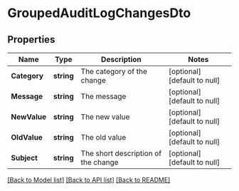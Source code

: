 # GroupedAuditLogChangesDto

## Properties
Name | Type | Description | Notes
------------ | ------------- | ------------- | -------------
**Category** | **string** | The category of the change | [optional] [default to null]
**Message** | **string** | The message | [optional] [default to null]
**NewValue** | **string** | The new value | [optional] [default to null]
**OldValue** | **string** | The old value | [optional] [default to null]
**Subject** | **string** | The short description of the change | [optional] [default to null]

[[Back to Model list]](../README.md#documentation-for-models) [[Back to API list]](../README.md#documentation-for-api-endpoints) [[Back to README]](../README.md)



